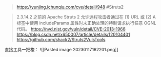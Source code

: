 > https://yunjing.ichunqiu.com/cve/detail/948
> #Struts2 

> 2.3.14.2 之前的 Apache Struts 2 允许远程攻击者通过在 (1) URL 或 (2) A 标签中使用 includeParams 属性时未正确处理的特制请求执行任意 OGNL 代码。
> https://nvd.nist.gov/vuln/detail/CVE-2013-1966
> https://blog.csdn.net/x650007/article/details/120104401
> https://github.com/shack2/Struts2VulsTools

直接工具一把梭：
![[Pasted image 20230117182201.png]]